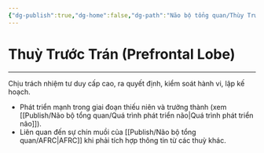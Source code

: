 ```yaml
---
{"dg-publish":true,"dg-home":false,"dg-path":"Não bộ tổng quan/Thùy Trước Trán.md","permalink":"/nao-bo-tong-quan/thuy-truoc-tran/","dgPassFrontmatter":true,"updated":"2025-01-12T15:21:03.885+07:00"}
---
```


# Thuỳ Trước Trán (Prefrontal Lobe)
---

Chịu trách nhiệm tư duy cấp cao, ra quyết định, kiểm soát hành vi, lập kế hoạch.

- Phát triển mạnh trong giai đoạn thiếu niên và trưởng thành (xem [[Publish/Não bộ tổng quan/Quá trình phát triển não\|Quá trình phát triển não]]).
- Liên quan đến sự chín muồi của [[Publish/Não bộ tổng quan/AFRC\|AFRC]] khi phải tích hợp thông tin từ các thuỳ khác.

